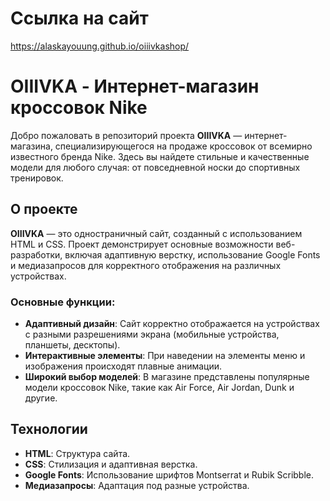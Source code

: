 # Ссылка на сайт
https://alaskayouung.github.io/oiiivkashop/

# OIIIVKA - Интернет-магазин кроссовок Nike

Добро пожаловать в репозиторий проекта **OIIIVKA** — интернет-магазина, специализирующегося на продаже кроссовок от всемирно известного бренда Nike. Здесь вы найдете стильные и качественные модели для любого случая: от повседневной носки до спортивных тренировок.

## О проекте

**OIIIVKA** — это одностраничный сайт, созданный с использованием HTML и CSS. Проект демонстрирует основные возможности веб-разработки, включая адаптивную верстку, использование Google Fonts и медиазапросов для корректного отображения на различных устройствах.

### Основные функции:
- **Адаптивный дизайн**: Сайт корректно отображается на устройствах с разными разрешениями экрана (мобильные устройства, планшеты, десктопы).
- **Интерактивные элементы**: При наведении на элементы меню и изображения происходят плавные анимации.
- **Широкий выбор моделей**: В магазине представлены популярные модели кроссовок Nike, такие как Air Force, Air Jordan, Dunk и другие.

## Технологии

- **HTML**: Структура сайта.
- **CSS**: Стилизация и адаптивная верстка.
- **Google Fonts**: Использование шрифтов Montserrat и Rubik Scribble.
- **Медиазапросы**: Адаптация под разные устройства.
